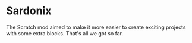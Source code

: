 # Sardonix
The Scratch mod aimed to make it more easier to create exciting projects with some extra blocks.
That's all we got so far.
